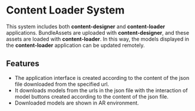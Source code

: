 # Content Loader System

This system includes both <b>content-designer</b> and <b>content-loader</b> applications. BundleAssets are uploaded with <b>content-designer</b>, and these assets are loaded with <b>content-loader</b>. In this way, the models displayed in the <b>content-loader</b> application can be updated remotely.

## Features

- The application interface is created according to the content of the json file downloaded from the specified url. 
- It downloads models from the urls in the json file with the interaction of model buttons created according to the content of the json file. 
- Downloaded models are shown in AR environment.
